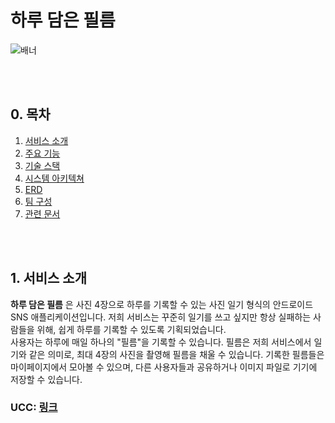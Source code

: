 # 하루 담은 필름
![배너](https://user-images.githubusercontent.com/52388470/235416967-1bbe6f6b-1223-4634-939f-24bec5f701a2.png)

<br/><br/>

## 0. 목차

1. [서비스 소개](#1-서비스-소개)
2. [주요 기능](#2-주요-기능)
3. [기술 스택](#3-기술-스택)
4. [시스템 아키텍쳐](#4-시스템-아키텍쳐)
5. [ERD](#5-erd)
6. [팀 구성](#6-팀-구성)
7. [관련 문서](#7-관련-문서)

<br/><br/>

## 1. 서비스 소개

**하루 담은 필름** 은 사진 4장으로 하루를 기록할 수 있는 사진 일기 형식의 안드로이드 SNS 애플리케이션입니다. 저희 서비스는 꾸준히 일기를 쓰고 싶지만 항상 실패하는 사람들을 위해, 쉽게 하루를 기록할 수 있도록 기획되었습니다. <br/>
사용자는 하루에 매일 하나의 "필름"을 기록할 수 있습니다. 필름은 저희 서비스에서 일기와 같은 의미로, 최대 4장의 사진을 촬영해 필름을 채울 수 있습니다. 기록한 필름들은 마이페이지에서 모아볼 수 있으며, 다른 사용자들과 공유하거나 이미지 파일로 기기에 저장할 수 있습니다.

### UCC: [링크](assets/UCC.mp4)

